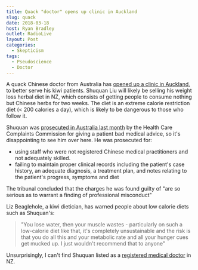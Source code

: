 ```yaml
---
title: Quack "doctor" opens up clinic in Auckland
slug: quack
date: 2018-03-18
host: Ryan Bradley
outlet: RadioLive
layout: Post
categories:
  - Skepticism
tags:
  - Pseudoscience
  - Doctor
---
```


A quack Chinese doctor from Australia has [opened up a clinic in Auckland](http://www.nzherald.co.nz/nz/news/article.cfm?c_id=1&objectid=12014208), to better serve his kiwi patients. Shuquan Liu will likely be selling his weight loss herbal diet in NZ, which consists of getting people to consume nothing but Chinese herbs for two weeks. The diet is an extreme calorie restriction diet (< 200 calories a day), which is likely to be dangerous to those who follow it.

<!-- more -->

Shuquan was [prosecuted in Australia last month](https://www.smh.com.au/national/nsw/chinese-herbalist-who-helped-malcolm-turnbull-guilty-of-unsatisfactory-professional-conduct-20170201-gu3deh.html) by the Health Care Complaints Commission for giving a patient bad medical advice, so it's disappointing to see him over here. He was prosecuted for:

- using staff who were not registered Chinese medical practitioners and not adequately skilled.
- failing to maintain proper clinical records including the patient's case history, an adequate diagnosis, a treatment plan, and notes relating to the patient's progress, symptoms and diet

The tribunal concluded that the charges he was found guilty of "are so serious as to warrant a finding of professional misconduct"

Liz Beaglehole, a kiwi dietician, has warned people about low calorie diets such as Shuquan's:

> "You lose water, then your muscle wastes - particularly on such a low-calorie diet like that, it's completely unsustainable and the risk is that you do all this and your metabolic rate and all your hunger cues get mucked up. I just wouldn't recommend that to anyone"

Unsurprisingly, I can't find Shuquan listed as a [registered medical doctor](https://www.mcnz.org.nz/support-for-doctors/list-of-registered-doctors/DoctorSearchForm?Lastname=Liu) in NZ.
